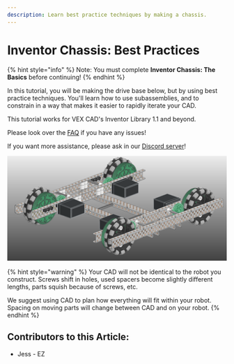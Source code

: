 ```yaml
---
description: Learn best practice techniques by making a chassis.
---
```


# Inventor Chassis: Best Practices

{% hint style="info" %}
Note: You must complete **Inventor Chassis: The Basics** before continuing!
{% endhint %}

In this tutorial, you will be making the drive base below, but by using best practice techniques.  You'll learn how to use subassemblies, and to constrain in a way that makes it easier to rapidly iterate your CAD.

This tutorial works for VEX CAD's Inventor Library 1.1 and beyond. 

Please look over the [FAQ](https://github.com/VEX-CAD/VEX-CAD-Inventor/wiki) if you have any issues!

If you want more assistance, please ask in our [Discord server](https://discord.gg/BKV3DJm)!

![Completed Best CAD Practices Drive](<../../../.gitbook/assets/image (178).png>)

{% hint style="warning" %}
Your CAD will not be identical to the robot you construct.  Screws shift in holes, used spacers become slightly different lengths, parts squish because of screws, etc.  

We suggest using CAD to plan how everything will fit within your robot.  Spacing on moving parts will change between CAD and on your robot. 
{% endhint %}



## Contributors to this Article:

* Jess - EZ

